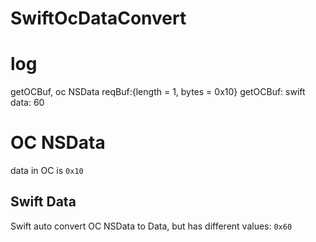 # SwiftOcDataConvert

# log
getOCBuf, oc NSData reqBuf:{length = 1, bytes = 0x10}
getOCBuf: swift data: 60

# OC NSData
data in OC is `0x10`

## Swift Data
Swift auto convert OC NSData to Data, but has different values: `0x60`
